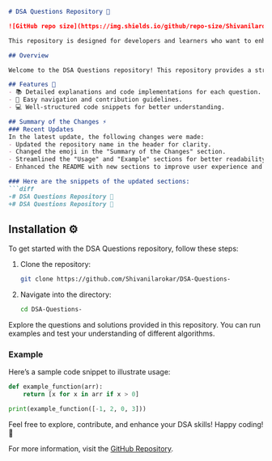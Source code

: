 ```markdown
# DSA Questions Repository 🚀

![GitHub repo size](https://img.shields.io/github/repo-size/Shivanilarokar/DSA-Questions-) ![License](https://img.shields.io/badge/license-MIT-blue.svg)

This repository is designed for developers and learners who want to enhance their skills in Data Structures and Algorithms (DSA) through practical questions and solutions.

## Overview

Welcome to the DSA Questions repository! This repository provides a structured approach to learning Data Structures and Algorithms through a collection of questions and solutions.

## Features 🌟
- 📚 Detailed explanations and code implementations for each question.
- 🤝 Easy navigation and contribution guidelines.
- 💻 Well-structured code snippets for better understanding.

## Summary of the Changes ⚡
### Recent Updates
In the latest update, the following changes were made:
- Updated the repository name in the header for clarity.
- Changed the emoji in the "Summary of the Changes" section.
- Streamlined the "Usage" and "Example" sections for better readability.
- Enhanced the README with new sections to improve user experience and navigation.

### Here are the snippets of the updated sections:
```diff
-# DSA Questions Repository 🤖
+# DSA Questions Repository 🚀
```

## Installation ⚙️

To get started with the DSA Questions repository, follow these steps:

1. Clone the repository:
   ```bash
   git clone https://github.com/Shivanilarokar/DSA-Questions-
   ```
2. Navigate into the directory:
   ```bash
   cd DSA-Questions-
   ```

Explore the questions and solutions provided in this repository. You can run examples and test your understanding of different algorithms.

### Example
Here’s a sample code snippet to illustrate usage:

```python
def example_function(arr):
    return [x for x in arr if x > 0]

print(example_function([-1, 2, 0, 3]))
```

Feel free to explore, contribute, and enhance your DSA skills! Happy coding! 🎉

For more information, visit the [GitHub Repository](https://github.com/Shivanilarokar/DSA-Questions-).
```